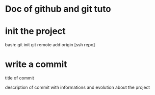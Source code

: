 # Doc of github and git tuto

# init the project

bash:
git init
git remote add origin [ssh repo]

# write a commit

title of commit

description of commit with informations and evolution about the project